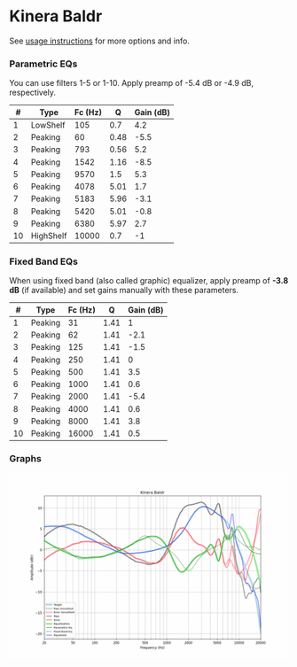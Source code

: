 # Kinera Baldr
See [usage instructions](https://github.com/jaakkopasanen/AutoEq#usage) for more options and info.

### Parametric EQs
You can use filters 1-5 or 1-10. Apply preamp of -5.4 dB or -4.9 dB, respectively.

|   # | Type      |   Fc (Hz) |    Q |   Gain (dB) |
|-----|-----------|-----------|------|-------------|
|   1 | LowShelf  |       105 | 0.7  |         4.2 |
|   2 | Peaking   |        60 | 0.48 |        -5.5 |
|   3 | Peaking   |       793 | 0.56 |         5.2 |
|   4 | Peaking   |      1542 | 1.16 |        -8.5 |
|   5 | Peaking   |      9570 | 1.5  |         5.3 |
|   6 | Peaking   |      4078 | 5.01 |         1.7 |
|   7 | Peaking   |      5183 | 5.96 |        -3.1 |
|   8 | Peaking   |      5420 | 5.01 |        -0.8 |
|   9 | Peaking   |      6380 | 5.97 |         2.7 |
|  10 | HighShelf |     10000 | 0.7  |        -1   |

### Fixed Band EQs
When using fixed band (also called graphic) equalizer, apply preamp of **-3.8 dB** (if available) and set gains manually with these parameters.

|   # | Type    |   Fc (Hz) |    Q |   Gain (dB) |
|-----|---------|-----------|------|-------------|
|   1 | Peaking |        31 | 1.41 |         1   |
|   2 | Peaking |        62 | 1.41 |        -2.1 |
|   3 | Peaking |       125 | 1.41 |        -1.5 |
|   4 | Peaking |       250 | 1.41 |         0   |
|   5 | Peaking |       500 | 1.41 |         3.5 |
|   6 | Peaking |      1000 | 1.41 |         0.6 |
|   7 | Peaking |      2000 | 1.41 |        -5.4 |
|   8 | Peaking |      4000 | 1.41 |         0.6 |
|   9 | Peaking |      8000 | 1.41 |         3.8 |
|  10 | Peaking |     16000 | 1.41 |         0.5 |

### Graphs
![](./Kinera%20Baldr.png)
